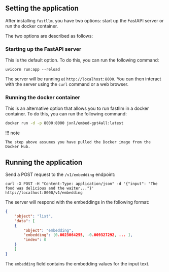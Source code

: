 
## Setting the application

After installing `fastllm`, you have two options: start up the FastAPI server or run the docker container.

The two options are described as follows:

### Starting up the FastAPI server

This is the default option. To do this, you can run the following command:

```shell
uvicorn run:app --reload
```

The server will be running at `http://localhost:8000`. You can then interact with the server using the `curl` command or a web browser.

### Running the docker container

This is an alternative option that allows you to run fastllm in a docker container. To do this, you can run the following command:

```bash
docker run -d -p 8000:8000 jxnl/embed-gpt4all:latest
```

!!! note

    The step above assumes you have pulled the Docker image from the Docker Hub.


## Running the application

Send a POST request to the `/v1/embedding` endpoint:

```shell
curl -X POST -H "Content-Type: application/json" -d '{"input": "The food was delicious and the waiter..."}' http://localhost:8000/v1/embedding
```

The server will respond with the embeddings in the following format:

```json
{
    "object": "list",
    "data": [
    {
        "object": "embedding",
        "embedding": [0.0023064255, -0.009327292, ... ],
        "index": 0
    }
    ]
}
```

The `embedding` field contains the embedding values for the input text.
